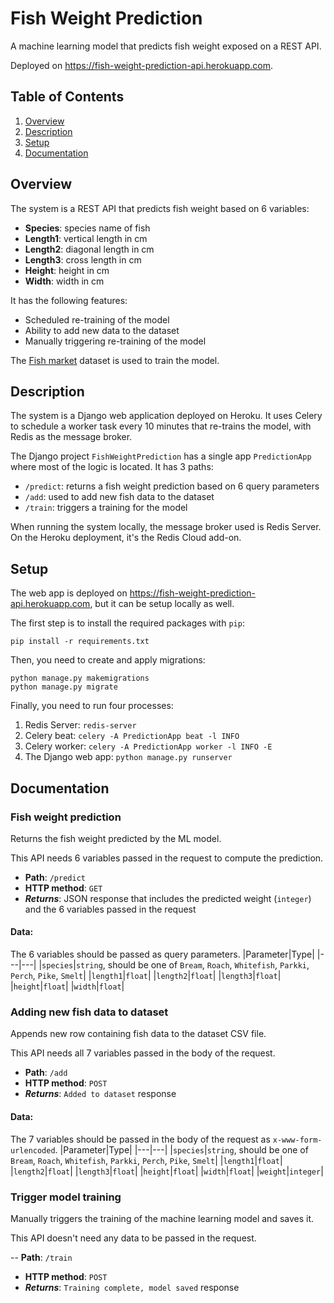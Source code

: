 # Fish Weight Prediction

A machine learning model that predicts fish weight exposed on a REST API.

Deployed on https://fish-weight-prediction-api.herokuapp.com.

## Table of Contents

1. [Overview](#overview)
2. [Description](#description)
3. [Setup](#setup)
4. [Documentation](#documentation)

## Overview

The system is a REST API that predicts fish weight based on 6 variables:
- **Species**: species name of fish
- **Length1**: vertical length in cm
- **Length2**: diagonal length in cm
- **Length3**: cross length in cm
- **Height**: height in cm
- **Width**: width in cm

It has the following features:
- Scheduled re-training of the model
- Ability to add new data to the dataset
- Manually triggering re-training of the model

The [Fish market](https://www.kaggle.com/datasets/aungpyaeap/fish-market?datasetId=229906) dataset is used to train the model.

## Description

The system is a Django web application deployed on Heroku. It uses Celery to schedule a worker task every 10 minutes that re-trains the model, with Redis as the message broker.

The Django project `FishWeightPrediction` has a single app `PredictionApp` where most of the logic is located. It has 3 paths:
- `/predict`: returns a fish weight prediction based on 6 query parameters
- `/add`: used to add new fish data to the dataset
- `/train`: triggers a training for the model

When running the system locally, the message broker used is Redis Server. On the Heroku deployment, it's the Redis Cloud add-on.

## Setup

The web app is deployed on https://fish-weight-prediction-api.herokuapp.com, but it can be setup locally as well.

The first step is to install the required packages with `pip`:
```
pip install -r requirements.txt
```
Then, you need to create and apply migrations:
```
python manage.py makemigrations
python manage.py migrate
```
Finally, you need to run four processes:
1. Redis Server: `redis-server`
2. Celery beat: `celery -A PredictionApp beat -l INFO`
3. Celery worker: `celery -A PredictionApp worker -l INFO -E`
4. The Django web app: `python manage.py runserver`

## Documentation

### Fish weight prediction

Returns the fish weight predicted by the ML model.

This API needs 6 variables passed in the request to compute the prediction.

- **Path**: `/predict`
- **HTTP method**: `GET`
- **_Returns_**: JSON response that includes the predicted weight (`integer`) and the 6 variables passed in the request

#### Data:
The 6 variables should be passed as query parameters.
|Parameter|Type|
|---|---|
|`species`|`string`, should be one of `Bream`, `Roach`, `Whitefish`, `Parkki`, `Perch`, `Pike`, `Smelt`|
|`length1`|`float`|
|`length2`|`float`|
|`length3`|`float`|
|`height`|`float`|
|`width`|`float`|

### Adding new fish data to dataset

Appends new row containing fish data to the dataset CSV file.

This API needs all 7 variables passed in the body of the request.

- **Path**: `/add`
- **HTTP method**: `POST`
- **_Returns_**: `Added to dataset` response

#### Data:
The 7 variables should be passed in the body of the request as `x-www-form-urlencoded`.
|Parameter|Type|
|---|---|
|`species`|`string`, should be one of `Bream`, `Roach`, `Whitefish`, `Parkki`, `Perch`, `Pike`, `Smelt`|
|`length1`|`float`|
|`length2`|`float`|
|`length3`|`float`|
|`height`|`float`|
|`width`|`float`|
|`weight`|`integer`|

### Trigger model training

Manually triggers the training of the machine learning model and saves it.

This API doesn't need any data to be passed in the request.

-- **Path**: `/train`
- **HTTP method**: `POST`
- **_Returns_**: `Training complete, model saved` response
